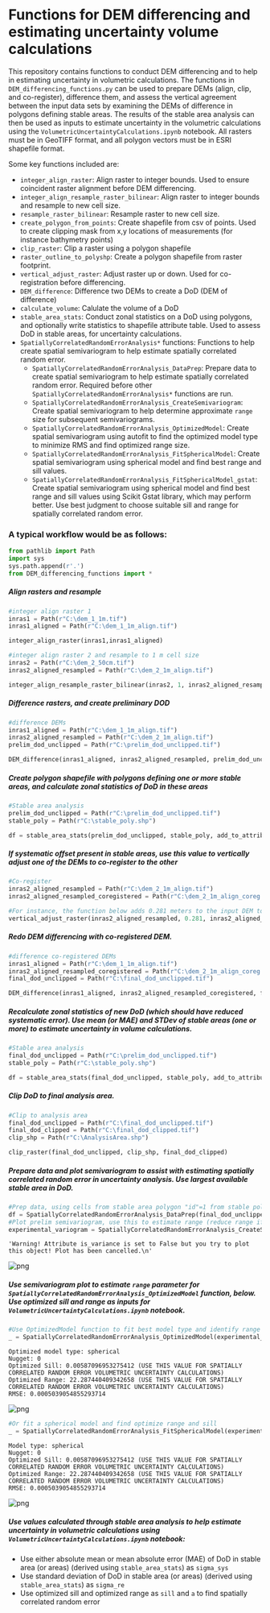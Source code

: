# Functions for DEM differencing and estimating uncertainty volume calculations 

This repository contains functions to conduct DEM differencing and to help in estimating uncertainty in volumetric calculations.  The functions in `DEM_differencing_functions.py` can be used to prepare DEMs (align, clip, and co-register), difference them, and assess the vertical agreement between the input data sets by examining the DEMs of difference in polygons defining stable areas.  The results of the stable area analysis can then be used as inputs to estimate uncertainty in the volumetric calculations using the `VolumetricUncertaintyCalculations.ipynb` notebook. All rasters must be in GeoTIFF format, and all polygon vectors must be in ESRI shapefile format.

Some key functions included are:
- `integer_align_raster`: Align raster to integer bounds. Used to ensure coincident raster alignment before DEM differencing.
- `integer_align_resample_raster_bilinear`: Align raster to integer bounds and resample to new cell size. 
- `resample_raster_bilinear`: Resample raster to new cell size.
- `create_polygon_from_points`: Create shapefile from csv of points.  Used to create clipping mask from x,y locations of measurements (for instance bathymetry points)
- `clip_raster`: Clip a raster using a polygon shapefile
- `raster_outline_to_polyshp`: Create a polygon shapefile from raster footprint.
- `vertical_adjust_raster`: Adjust raster up or down. Used for co-registration before differencing.
- `DEM_difference`: Difference two DEMs to create a DoD (DEM of difference)
- `calculate_volume`: Calulate the volume of a DoD
- `stable_area_stats`: Conduct zonal statistics on a DoD using polygons, and optionally write statistics to shapefile attribute table. Used to assess DoD in stable areas, for uncertainty calculations.
- `SpatiallyCorrelatedRandomErrorAnalysis*` functions:  Functions to help create spatial semivariogram to help estimate spatially correlated random error.
    - `SpatiallyCorrelatedRandomErrorAnalysis_DataPrep`: Prepare data to create spatial semivariogram to help estimate spatially correlated random error.  Required before other `SpatiallyCorrelatedRandomErrorAnalysis*` functions are run.
    - `SpatiallyCorrelatedRandomErrorAnalysis_CreateSemivariogram`: Create spatial semivariogram to help determine approximate `range` size for subsequent semivariograms.
    - `SpatiallyCorrelatedRandomErrorAnalysis_OptimizedModel`: Create spatial semivariogram using autofit to find the optimized model type to minimize RMS and find optimized range size.
    - `SpatiallyCorrelatedRandomErrorAnalysis_FitSphericalModel`: Create spatial semivariogram using spherical model and find best range and sill values.
    - `SpatiallyCorrelatedRandomErrorAnalysis_FitSphericalModel_gstat`: Create spatial semivariogram using spherical model and find best range and sill values using Scikit Gstat library, which may perform better. Use best judgment to choose suitable sill and range for spatially correlated random error.


### A typical workflow would be as follows: 


```python
from pathlib import Path
import sys
sys.path.append(r'.')
from DEM_differencing_functions import *
```

##### Align rasters and resample 


```python
#integer align raster 1
inras1 = Path(r"C:\dem_1_1m.tif")
inras1_aligned = Path(r"C:\dem_1_1m_align.tif")

integer_align_raster(inras1,inras1_aligned)

#integer align raster 2 and resample to 1 m cell size
inras2 = Path(r"C:\dem_2_50cm.tif")
inras2_aligned_resampled = Path(r"C:\dem_2_1m_align.tif")

integer_align_resample_raster_bilinear(inras2, 1, inras2_aligned_resampled)
```

##### Difference rasters, and create preliminary DOD


```python
#difference DEMs
inras1_aligned = Path(r"C:\dem_1_1m_align.tif")
inras2_aligned_resampled = Path(r"C:\dem_2_1m_align.tif")
prelim_dod_unclipped = Path(r"C:\prelim_dod_unclipped.tif")

DEM_difference(inras1_aligned, inras2_aligned_resampled, prelim_dod_unclipped)
```

##### Create polygon shapefile with polygons defining one or more stable areas, and calculate zonal statistics of DoD in these areas


```python
#Stable area analysis
prelim_dod_unclipped = Path(r"C:\prelim_dod_unclipped.tif")
stable_poly = Path(r"C:\stable_poly.shp")

df = stable_area_stats(prelim_dod_unclipped, stable_poly, add_to_attribute_table=False)
```

##### If systematic offset present in stable areas, use this value to vertically adjust one of the DEMs to co-register to the other


```python
#Co-register
inras2_aligned_resampled = Path(r"C:\dem_2_1m_align.tif")
inras2_aligned_resampled_coregistered = Path(r"C:\dem_2_1m_align_coreg.tif")

#For instance, the function below adds 0.281 meters to the input DEM to vertically adjust it upward.
vertical_adjust_raster(inras2_aligned_resampled, 0.281, inras2_aligned_resampled_coregistered)
```

##### Redo DEM differencing with co-registered DEM.


```python
#difference co-registered DEMs
inras1_aligned = Path(r"C:\dem_1_1m_align.tif")
inras2_aligned_resampled_coregistered = Path(r"C:\dem_2_1m_align_coreg.tif")
final_dod_unclipped = Path(r"C:\final_dod_unclipped.tif")

DEM_difference(inras1_aligned, inras2_aligned_resampled_coregistered, final_dod_unclipped)
```

##### Recalculate zonal statistics of new DoD (which should have reduced systematic error).  Use mean (or MAE) and STDev of stable areas (one or more) to estimate uncertainty in volume calculations.


```python
#Stable area analysis
final_dod_unclipped = Path(r"C:\prelim_dod_unclipped.tif")
stable_poly = Path(r"C:\stable_poly.shp")

df = stable_area_stats(final_dod_unclipped, stable_poly, add_to_attribute_table=False)
```

##### Clip DoD to final analysis area.


```python
#Clip to analysis area
final_dod_unclipped = Path(r"C:\final_dod_unclipped.tif")
final_dod_clipped = Path(r"C:\final_dod_clipped.tif")
clip_shp = Path(r"C:\AnalysisArea.shp")

clip_raster(final_dod_unclipped, clip_shp, final_dod_clipped)
```

##### Prepare data and plot semivariogram to assist with estimating spatially correlated random error in uncertainty analysis.  Use largest available stable area in DoD.


```python
#Prep data, using cells from stable area polygon "id"=1 from stable polygon shapefile
df = SpatiallyCorrelatedRandomErrorAnalysis_DataPrep(final_dod_unclipped, stable_poly, poly_id_field='id', poly_id=1)
#Plot prelim semivariogram, use this to estimate range (reduce range if needed for plotting)
experimental_variogram = SpatiallyCorrelatedRandomErrorAnalysis_CreateSemivariogram(df,1, max_range=80)
```

    'Warning! Attribute is_variance is set to False but you try to plot this object! Plot has been cancelled.\n'
    


    
![png](README_files/README_19_1.png)
    


##### Use semivariogram plot to estimate `range` parameter for `SpatiallyCorrelatedRandomErrorAnalysis_OptimizedModel` function, below. Use optimized sill and range as inputs for `VolumetricUncertaintyCalculations.ipynb` notebook.


```python
#Use OptimizedModel function to fit best model type and identify range and sill
_ = SpatiallyCorrelatedRandomErrorAnalysis_OptimizedModel(experimental_variogram)
```

    
    
    Optimized model type: spherical
    Nugget: 0
    Optimized Sill: 0.00587096953275412 (USE THIS VALUE FOR SPATIALLY CORRELATED RANDOM ERROR VOLUMETRIC UNCERTAINTY CALCULATIONS)
    Optimized Range: 22.287440409342658 (USE THIS VALUE FOR SPATIALLY CORRELATED RANDOM ERROR VOLUMETRIC UNCERTAINTY CALCULATIONS)
    RMSE: 0.0005039054855293714
    


    
![png](README_files/README_21_1.png)
    



```python
#Or fit a spherical model and find optimize range and sill
_ = SpatiallyCorrelatedRandomErrorAnalysis_FitSphericalModel(experimental_variogram, nugget=0)
```

    
    
    Model type: spherical
    Nugget: 0
    Optimized Sill: 0.00587096953275412 (USE THIS VALUE FOR SPATIALLY CORRELATED RANDOM ERROR VOLUMETRIC UNCERTAINTY CALCULATIONS)
    Optimized Range: 22.287440409342658 (USE THIS VALUE FOR SPATIALLY CORRELATED RANDOM ERROR VOLUMETRIC UNCERTAINTY CALCULATIONS)
    RMSE: 0.0005039054855293714
    


    
![png](README_files/README_22_1.png)
    


##### Use values calculated through stable area analysis to help estimate uncertainty in volumetric calculations using `VolumetricUncertaintyCalculations.ipynb` notebook:

- Use either absolute mean or mean absolute error (MAE) of DoD in stable area (or areas) (derived using `stable_area_stats`) as `sigma_sys`
- Use standard deviation of DoD in stable area (or areas) (derived using `stable_area_stats`) as `sigma_re`
- Use optimized sill and optimized range as `sill` and `a` to find spatially correlated random error


```python

```
